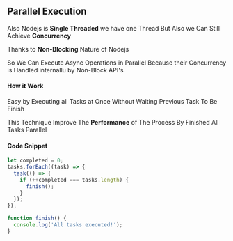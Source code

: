 ## Parallel Execution

Also Nodejs is **Single Threaded** we have one Thread But Also we Can Still Achieve **Concurrency**

Thanks to **Non-Blocking** Nature of Nodejs

So We Can Execute Async Operations in Parallel Because their Concurrency is Handled internallu by Non-Block API's

#### How it Work

Easy by Executing all Tasks at Once Without Waiting Previous Task To Be Finish

This Technique Improve The **Performance** of The Process By Finished All Tasks Parallel

#### Code Snippet

```javascript
let completed = 0;
tasks.forEach((task) => {
  task(() => {
    if (++completed === tasks.length) {
      finish();
    }
  });
});

function finish() {
  console.log('All tasks executed!');
}
```
